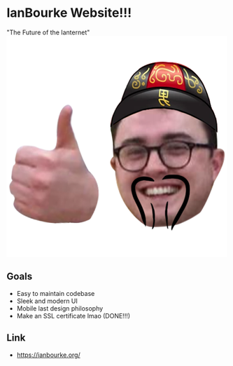 # IanBourke Website!!!

"The Future of the Ianternet"
![Screenshot](ian.png)
## Goals

- Easy to maintain codebase
- Sleek and modern UI 
- Mobile last design philosophy
- Make an SSL certificate lmao (DONE!!!)

## Link 
- https://ianbourke.org/
